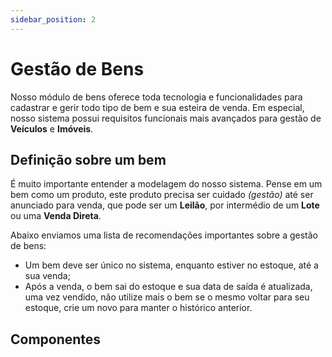 ```yaml
---
sidebar_position: 2
---
```


# Gestão de Bens

Nosso módulo de bens oferece toda tecnologia e funcionalidades para cadastrar e gerir todo tipo de bem e sua esteira de venda. Em especial, nosso sistema possui requisitos funcionais mais avançados para gestão de **Veículos** e **Imóveis**.

## Definição sobre um bem

É muito importante entender a modelagem do nosso sistema. Pense em um bem como um produto, este produto precisa ser cuidado *(gestão)* até ser anunciado para venda, que pode ser um **Leilão**, por intermédio de um **Lote** ou uma **Venda Direta**.

Abaixo enviamos uma lista de recomendações importantes sobre a gestão de bens:

- Um bem deve ser único no sistema, enquanto estiver no estoque, até a sua venda;
- Após a venda, o bem sai do estoque e sua data de saída é atualizada, uma vez vendido, não utilize mais o bem se o mesmo voltar para seu estoque, crie um novo para manter o histórico anterior.

## Componentes
